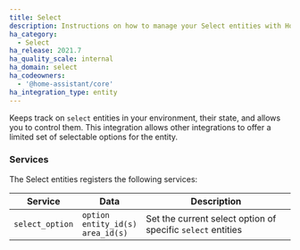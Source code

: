 ```yaml
---
title: Select
description: Instructions on how to manage your Select entities with Home Assistant.
ha_category:
  - Select
ha_release: 2021.7
ha_quality_scale: internal
ha_domain: select
ha_codeowners:
  - '@home-assistant/core'
ha_integration_type: entity
---
```


Keeps track on `select` entities in your environment, their state, and allows
you to control them. This integration allows other integrations to offer
a limited set of selectable options for the entity.

### Services

The Select entities registers the following services:

| Service | Data | Description |
| ------- | ---- | ----------- |
| `select_option` | `option`<br>`entity_id(s)`<br>`area_id(s)` | Set the current select option of specific `select` entities
